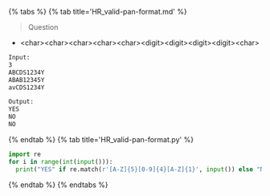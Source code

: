 {% tabs %}
{% tab title='HR_valid-pan-format.md' %}

> Question

* \<char>\<char>\<char>\<char>\<char>\<digit>\<digit>\<digit>\<digit>\<char>

```txt
Input:
3
ABCDS1234Y
ABAB12345Y
avCDS1234Y

Output:
YES
NO
NO
```

{% endtab %}
{% tab title='HR_valid-pan-format.py' %}

```py
import re
for i in range(int(input())):
  print("YES" if re.match(r'[A-Z]{5}[0-9]{4}[A-Z]{1}', input()) else "NO")
```

{% endtab %}
{% endtabs %}
